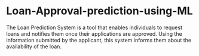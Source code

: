 # Loan-Approval-prediction-using-ML
The Loan Prediction System is a tool that enables individuals to request loans and notifies them once their applications are approved. Using the information submitted by the applicant, this system informs them about the availability of the loan.
